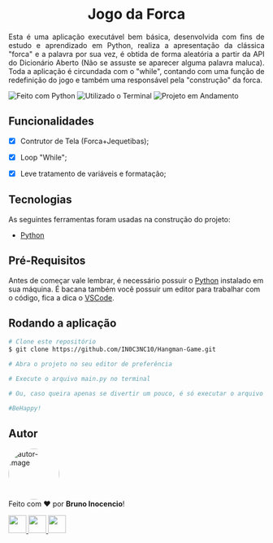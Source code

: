 <!-- Título -->
<h1 align="center" id="title">Jogo da Forca</h1>

<!-- Descrição -->
<p align="justify">
  Esta é uma aplicação executável bem básica, desenvolvida com fins de estudo e aprendizado em Python, realiza a apresentação da clássica "forca" e a palavra por sua vez, é obtida de forma aleatória a partir da API do Dicionário Aberto (Não se assuste se aparecer alguma palavra maluca). Toda a aplicação é circundada com o "while", contando com uma função de redefinição do jogo e também uma responsável pela "construção" da forca.
</p>


<!-- Shield -->
<p>
	<img src="https://img.shields.io/badge/Made%20with-Python-FECC00?style=for-the-badge&logo=python&logoColor=FECC00" title="Feito com Python" alt="Feito com Python"></img>
  <img src="https://img.shields.io/badge/Used-Terminal-000000?style=for-the-badge&logo=windows-terminal&logoColor=white" title="Utilizado o Terminal" alt="Utilizado o Terminal"></img>
  <img src="https://img.shields.io/badge/Status-Working-F08705?style=for-the-badge" title="Status do Projeto: Trabalhando" alt="Projeto em Andamento"></img>
  <!--<img src="https://img.shields.io/badge/Status-Done-blue?style=for-the-badge" title="Status do Projeto: Concluído" alt="Projeto Concluído"></img>-->
</p>


<!-- Features -->
<h2 align="left" id="conteúdo">Funcionalidades</h2>

- [x] Contrutor de Tela (Forca+Jequetibas);
- [x] Loop "While";
- [x] Leve tratamento de variáveis e formatação;


<!-- Tecnologias -->
<h2 align="left" id="tecnologias">Tecnologias</h2>

As seguintes ferramentas foram usadas na construção do projeto:

- [Python](https://www.python.org/downloads/)


<!-- Pré-Requisitos -->
<h2 align="left" id="pre">Pré-Requisitos</h2>

Antes de começar vale lembrar, é necessário possuir o [Python](https://www.python.org/downloads/) instalado em sua máquina. É bacana também você possuir um editor para trabalhar com o código, fica a dica o [VSCode](https://code.visualstudio.com/download).


<!-- Executando o programa -->
<h2 align="left" id="run">Rodando a aplicação</h2>

```bash
# Clone este repositório
$ git clone https://github.com/IN0C3NC10/Hangman-Game.git

# Abra o projeto no seu editor de preferência

# Execute o arquivo main.py no terminal

# Ou, caso queira apenas se divertir um pouco, é só executar o arquivo "main.py"

#BeHappy!
```

<!-- Autor -->
<h2 align="left" id="autor">Autor</h2>
<p>
	<a href="https://github.com/IN0C3NC10">
		<img style="border-radius: 50%;" src="https://avatars.githubusercontent.com/u/73368174?v=4" width="100px;" alt="autor-image" title="IN0C3NC10"/>
	</a>
	<br />
	Feito com ❤️ por <strong>Bruno Inocencio</strong>!
</p>

<p align="left">
  <!-- Outlook -->
  <a href="mailto:bruno.inocencio@fatec.sp.gov.br" alt="Outlook" target="_blank">
    <img height="35" src="https://img.shields.io/badge/Outlook-00001a?style=for-the-badge&logo=microsoft-outlook&logoColor=0078D4" />
  </a>
  <!-- Linkedin -->
  <a href="https://cutt.ly/nQlVjQV" alt="Linkedin" target="_blank">
    <img height="35" src="https://img.shields.io/badge/-LinkedIn-00001a?style=for-the-badge&logo=linkedin&logoColor=%230077B5" />
  </a>
  <!-- GitHub -->
  <a href="https://github.com/IN0C3NC10" alt="GitHub" target="_blank">
    <img height="35" src="https://img.shields.io/badge/GitHub-100000?style=for-the-badge&logo=github&logoColor=white" />
  </a>
</p>
